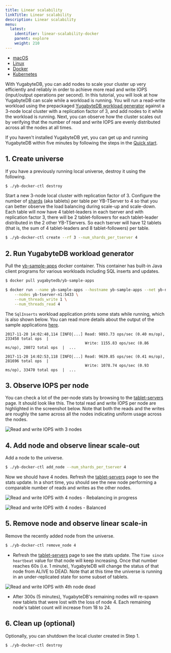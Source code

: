 ```yaml
---
title: Linear scalability
linkTitle: Linear scalability
description: Linear scalability
menu:
  latest:
    identifier: linear-scalability-docker
    parent: explore
    weight: 210
---
```


<ul class="nav nav-tabs-alt nav-tabs-yb">

  <li >
    <a href="/latest/explore/linear-scalability-macos" class="nav-link">
      <i class="fab fa-apple" aria-hidden="true"></i>
      macOS
    </a>
  </li>

  <li >
    <a href="/latest/explore/linear-scalability-linux" class="nav-link">
      <i class="fab fa-linux" aria-hidden="true"></i>
      Linux
    </a>
  </li>

  <li >
    <a href="/latest/explore/linear-scalability-docker" class="nav-link active">
      <i class="fab fa-docker" aria-hidden="true"></i>
      Docker
    </a>
  </li>

  <li >
    <a href="/latest/explore/linear-scalability-kubernetes" class="nav-link">
      <i class="fas fa-cubes" aria-hidden="true"></i>
      Kubernetes
    </a>
  </li>

</ul>

With YugabyteDB, you can add nodes to scale your cluster up very efficiently and reliably in order to achieve more read and write IOPS (input/output operations per second). In this tutorial, you will look at how YugabyteDB can scale while a workload is running. You will run a read-write workload using the prepackaged [YugabyteDB workload generator](https://github.com/yugabyte/yb-sample-apps) against a 3-node local cluster with a replication factor of 3, and add nodes to it while the workload is running. Next, you can observe how the cluster scales out by verifying that the number of read and write IOPS are evenly distributed across all the nodes at all times.

If you haven't installed YugabyteDB yet, you can get up and running YugabyteDB within five minutes by following the steps in the [Quick start](../../quick-start/install/).

## 1. Create universe

If you have a previously running local universe, destroy it using the following.

```sh
$ ./yb-docker-ctl destroy
```

Start a new 3-node local cluster with replication factor of 3. Configure the number of [shards](../../architecture/concepts/docdb/sharding/) (aka tablets) per table per YB-TServer to 4 so that you can better observe the load balancing during scale-up and scale-down. Each table will now have 4 tablet-leaders in each tserver and with replication factor 3, there will be 2 tablet-followers for each tablet-leader distributed in the 2 other YB-TServers. So each tserver will have 12 tablets (that is, the sum of 4 tablet-leaders and 8 tablet-followers) per table.

```sh
$ ./yb-docker-ctl create --rf 3 --num_shards_per_tserver 4
```

## 2. Run YugabyteDB workload generator

Pull the [yb-sample-apps](https://github.com/yugabyte/yb-sample-apps) docker container. This container has built-in Java client programs for various workloads including SQL inserts and updates.

```sh
$ docker pull yugabytedb/yb-sample-apps
```

```sh
$ docker run --name yb-sample-apps --hostname yb-sample-apps --net yb-net yugabytedb/yb-sample-apps --workload SqlInserts \
	--nodes yb-tserver-n1:5433 \
	--num_threads_write 1 \
	--num_threads_read 4
```

The `SqlInserts` workload application prints some stats while running, which is also shown below. You can read more details about the output of the sample applications [here](../../quick-start/run-sample-apps/).

```
2017-11-20 14:02:48,114 [INFO|...] Read: 9893.73 ops/sec (0.40 ms/op), 233458 total ops  |
                                   Write: 1155.83 ops/sec (0.86 ms/op), 28072 total ops  |  ...

2017-11-20 14:02:53,118 [INFO|...] Read: 9639.85 ops/sec (0.41 ms/op), 281696 total ops  |
                                   Write: 1078.74 ops/sec (0.93 ms/op), 33470 total ops  |  ...
```

## 3. Observe IOPS per node

You can check a lot of the per-node stats by browsing to the <a href='http://localhost:7000/tablet-servers' target="_blank">tablet-servers</a> page. It should look like this. The total read and write IOPS per node are highlighted in the screenshot below. Note that both the reads and the writes are roughly the same across all the nodes indicating uniform usage across the nodes.

![Read and write IOPS with 3 nodes](/images/ce/linear-scalability-3-nodes-docker.png)

## 4. Add node and observe linear scale-out

Add a node to the universe.

```sh
$ ./yb-docker-ctl add_node --num_shards_per_tserver 4
```

Now we should have 4 nodes. Refresh the <a href='http://localhost:7000/tablet-servers' target="_blank">tablet-servers</a> page to see the stats update. In a short time, you should see the new node performing a comparable number of reads and writes as the other nodes.

![Read and write IOPS with 4 nodes - Rebalancing in progress](/images/ce/linear-scalability-4-nodes-docker.png)

![Read and write IOPS with 4 nodes - Balanced](/images/ce/linear-scalability-4-nodes-balanced-docker.png)

## 5. Remove node and observe linear scale-in

Remove the recently added node from the universe.

```sh
$ ./yb-docker-ctl remove_node 4
```

- Refresh the <a href='http://localhost:7000/tablet-servers' target="_blank">tablet-servers</a> page to see the stats update. The `Time since heartbeat` value for that node will keep increasing. Once that number reaches 60s (i.e. 1 minute), YugabyteDB will change the status of that node from ALIVE to DEAD. Note that at this time the universe is running in an under-replicated state for some subset of tablets.

![Read and write IOPS with 4th node dead](/images/ce/linear-scalability-4-nodes-dead-docker.png)

- After 300s (5 minutes), YugabyteDB's remaining nodes will re-spawn new tablets that were lost with the loss of node 4. Each remaining node's tablet count will increase from 18 to 24.

## 6. Clean up (optional)

Optionally, you can shutdown the local cluster created in Step 1.

```sh
$ ./yb-docker-ctl destroy
```
